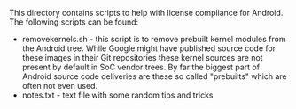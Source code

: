 This directory contains scripts to help with license compliance for Android. The following scripts can be found:

* removekernels.sh - this script is to remove prebuilt kernel modules from the Android tree. While Google might have published source code for these images in their Git repositories these kernel sources are not present by default in SoC vendor trees. By far the biggest part of Android source code deliveries are these so called "prebuilts" which are often not even used.
* notes.txt - text file with some random tips and tricks
